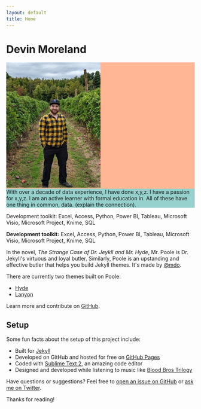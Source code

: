 ```yaml
---
layout: default
title: Home
---
```

<h1>Devin Moreland</h1>
<body>
<div class="row">
        <div class="column" style="background-color:#FFB695;">
            <img src="/images/IMG-20230324-WA0003.jpg" alt="Devin Moreland" width=50%; height=auto;>
        </div>
        <div class="column" style="background-color:#96D1CD;">
            With over a decade of data experience, I have done x,y,z.
I have a passion for x,y,z.
I am an active learner with formal education in. All of these have one thing in common, data. (explain the connection).
        </div>
    </div>
</body>



Development toolkit:
Excel, Access, Python, Power BI, Tableau, Microsoft Visio, Microsoft Project, Knime, SQL

<p class="message">
<b>Development toolkit:</b>
Excel, Access, Python, Power BI, Tableau, Microsoft Visio, Microsoft Project, Knime, SQL
</p>

In the novel, *The Strange Case of Dr. Jeykll and Mr. Hyde*, Mr. Poole is Dr. Jekyll's virtuous and loyal butler. Similarly, Poole is an upstanding and effective butler that helps you build Jekyll themes. It's made by [@mdo](https://twitter.com/mdo).

There are currently two themes built on Poole:

* [Hyde](http://hyde.getpoole.com)
* [Lanyon](http://lanyon.getpoole.com)

Learn more and contribute on [GitHub](https://github.com/poole).

## Setup

Some fun facts about the setup of this project include:

* Built for [Jekyll](http://jekyllrb.com)
* Developed on GitHub and hosted for free on [GitHub Pages](https://pages.github.com)
* Coded with [Sublime Text 2](http://sublimetext.com), an amazing code editor
* Designed and developed while listening to music like [Blood Bros Trilogy](https://soundcloud.com/maddecent/sets/blood-bros-series)

Have questions or suggestions? Feel free to [open an issue on GitHub](https://github.com/poole/issues/new) or [ask me on Twitter](https://twitter.com/mdo).

Thanks for reading!
